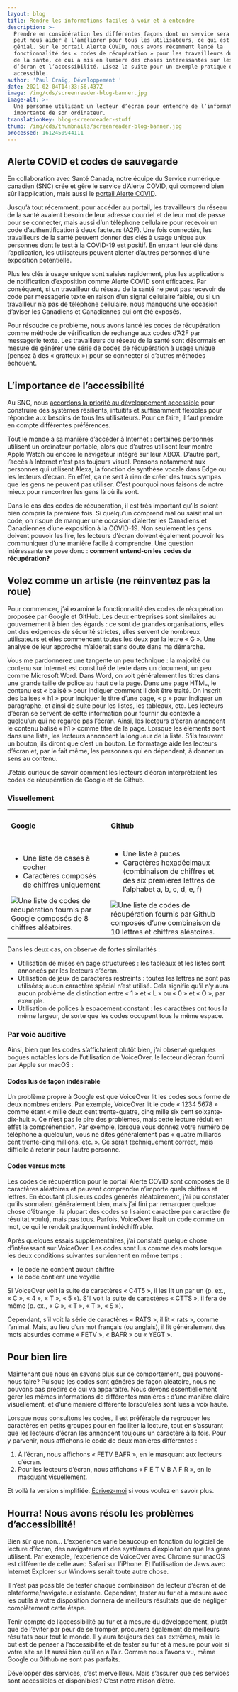 ```yaml
---
layout: blog
title: Rendre les informations faciles à voir et à entendre
description: >-
  Prendre en considération les différentes façons dont un service sera utilisé
  peut nous aider à l’améliorer pour tous les utilisateurs, ce qui est plutôt
  génial. Sur le portail Alerte COVID, nous avons récemment lancé la
  fonctionnalité des « codes de récupération » pour les travailleurs du réseau
  de la santé, ce qui a mis en lumière des choses intéressantes sur les lecteurs
  d’écran et l’accessibilité. Lisez la suite pour un exemple pratique de design
  accessible. 
author: 'Paul Craig, Développement '
date: 2021-02-04T14:33:56.437Z
image: /img/cds/screenreader-blog-banner.jpg
image-alt: >-
  Une personne utilisant un lecteur d’écran pour entendre de l’information
  importante de son ordinateur.
translationKey: blog-screenreader-stuff
thumb: /img/cds/thumbnails/screenreader-blog-banner.jpg
processed: 1612450944111
---
```

## Alerte COVID et codes de sauvegarde

En collaboration avec Santé Canada, notre équipe du Service numérique canadien (SNC) crée et gère le service d’Alerte COVID, qui comprend bien sûr l’application, mais aussi le [portail Alerte COVID](https://numerique.canada.ca/2020/09/03/r%C3%A9pondre-aux-besoins-des-autorit%C3%A9s-sanitaires-pour-d%C3%A9ployer-alerte-covid-partout-au-canada/). 

Jusqu’à tout récemment, pour accéder au portail, les travailleurs du réseau de la santé avaient besoin de leur adresse courriel et de leur mot de passe pour se connecter, mais aussi d’un téléphone cellulaire pour recevoir un code d’authentification à deux facteurs (A2F). Une fois connectés, les travailleurs de la santé peuvent donner des clés à usage unique aux personnes dont le test à la COVID-19 est positif. En entrant leur clé dans l’application, les utilisateurs peuvent alerter d’autres personnes d’une exposition potentielle.

Plus les clés à usage unique sont saisies rapidement, plus les applications de notification d’exposition comme Alerte COVID sont efficaces. Par conséquent, si un travailleur du réseau de la santé ne peut pas recevoir de code par messagerie texte en raison d’un signal cellulaire faible, ou si un travailleur n’a pas de téléphone cellulaire, nous manquons une occasion d’aviser les Canadiens et Canadiennes qui ont été exposés. 

Pour résoudre ce problème, nous avons lancé les codes de récupération comme méthode de vérification de rechange aux codes d’A2F par messagerie texte. Les travailleurs du réseau de la santé sont désormais en mesure de générer une série de codes de récupération à usage unique (pensez à des « gratteux ») pour se connecter si d’autres méthodes échouent. 

## L’importance de l’accessibilité

Au SNC, nous [accordons la priorité au développement accessible](https://numerique.canada.ca/2020/10/02/d%C3%A9velopper-un-service-efficace-de-notification-dexposition-comme-alerte-covid/) pour construire des systèmes résilients, intuitifs et suffisamment flexibles pour répondre aux besoins de tous les utilisateurs. Pour ce faire, il faut prendre en compte différentes préférences. 

Tout le monde a sa manière d’accéder à Internet : certaines personnes utilisent un ordinateur portable, alors que d’autres utilisent leur montre Apple Watch ou encore le navigateur intégré sur leur XBOX. D’autre part, l’accès à Internet n’est pas toujours visuel. Pensons notamment aux personnes qui utilisent Alexa, la fonction de synthèse vocale dans Edge ou les lecteurs d’écran. En effet, ça ne sert à rien de créer des trucs sympas que les gens ne peuvent pas utiliser. C’est pourquoi nous faisons de notre mieux pour rencontrer les gens là où ils sont.

Dans le cas des codes de récupération, il est très important qu’ils soient bien compris la première fois. Si quelqu’un comprend mal ou saisit mal un code, on risque de manquer une occasion d’alerter les Canadiens et Canadiennes d’une exposition à la COVID-19. Non seulement les gens doivent pouvoir les lire, les lecteurs d’écran doivent également pouvoir les communiquer d’une manière facile à comprendre. Une question intéressante se pose donc : **comment entend-on les codes de récupération?**

## Volez comme un artiste (ne réinventez pas la roue)

Pour commencer, j’ai examiné la fonctionnalité des codes de récupération proposée par Google et GitHub. Les deux entreprises sont similaires au gouvernement à bien des égards : ce sont de grandes organisations, elles ont des exigences de sécurité strictes, elles servent de nombreux utilisateurs et elles commencent toutes les deux par la lettre « G ». Une analyse de leur approche m’aiderait sans doute dans ma démarche.

Vous me pardonnerez une tangente un peu technique : la majorité du contenu sur Internet est constitué de texte dans un document, un peu comme Microsoft Word. Dans Word, on voit généralement les titres dans une grande taille de police au haut de la page. Dans une page HTML, le contenu est « balisé » pour indiquer comment il doit être traité. On inscrit des balises « h1 » pour indiquer le titre d’une page, « p » pour indiquer un paragraphe, et ainsi de suite pour les listes, les tableaux, etc. Les lecteurs d’écran se servent de cette information pour fournir du contexte à quelqu’un qui ne regarde pas l’écran. Ainsi, les lecteurs d’écran annoncent le contenu balisé « h1 » comme titre de la page. Lorsque les éléments sont dans une liste, les lecteurs annoncent la longueur de la liste. S’ils trouvent un bouton, ils diront que c’est un bouton. Le formatage aide les lecteurs d’écran et, par le fait même, les personnes qui en dépendent, à donner un sens au contenu. 

J’étais curieux de savoir comment les lecteurs d’écran interprétaient les codes de récupération de Google et de Github. 

### Visuellement

<table>
  <tbody>
      <tr>
          <td>
          <h4 class="bolded">Google</h4>
           </td>
          <td>
          <h4 class="bolded">Github</h4>
          </td>
      </tr>
      <tr>
          <td>
          <ul>
             <li>Une liste de cases à cocher</li>
             <li>Caractères composés de chiffres uniquement</li>
          </ul>
          <img src="/img/cds/screenreader-blog-google.jpg" alt="Une liste de codes de récupération fournis par Google composés de 8 chiffres aléatoires.">
           </td>
         <td>
          <ul>
             <li>Une liste à puces</li>
             <li>Caractères hexadécimaux (combinaison de chiffres et des six premières lettres de l’alphabet a, b, c, d, e, f)</li>
          </ul>
          <img src="/img/cds/screenreader-blog-github.jpg" alt="Une liste de codes de récupération fournis par Github composés d’une combinaison de 10 lettres et chiffres aléatoires.">
           </td>
      </tr>
  </tbody>
  </table>

Dans les deux cas, on observe de fortes similarités :

* Utilisation de mises en page structurées : les tableaux et les listes sont annoncés par les lecteurs d’écran.
* Utilisation de jeux de caractères restreints : toutes les lettres ne sont pas utilisées; aucun caractère spécial n’est utilisé. Cela signifie qu’il n’y aura aucun problème de distinction entre « 1 » et « L » ou « 0 » et « O », par exemple.
* Utilisation de polices à espacement constant : les caractères ont tous la même largeur, de sorte que les codes occupent tous le même espace.

### Par voie auditive

Ainsi, bien que les codes s’affichaient plutôt bien, j’ai observé quelques bogues notables lors de l’utilisation de VoiceOver, le lecteur d’écran fourni par Apple sur macOS :

#### Codes lus de façon indésirable
Un problème propre à Google est que VoiceOver lit les codes sous forme de deux nombres entiers. Par exemple, VoiceOver lit le code « 1234 5678 » comme étant « mille deux cent trente-quatre, cinq mille six cent soixante-dix-huit ». Ce n’est pas le pire des problèmes, mais cette lecture réduit en effet la compréhension. Par exemple, lorsque vous donnez votre numéro de téléphone à quelqu’un, vous ne dites généralement pas « quatre milliards cent trente-cinq millions, etc. ». Ce serait techniquement correct, mais difficile à retenir pour l’autre personne.
#### Codes versus mots
Les codes de récupération pour le portail Alerte COVID sont composés de 8 caractères aléatoires et peuvent comprendre n’importe quels chiffres et lettres. En écoutant plusieurs codes générés aléatoirement, j’ai pu constater qu’ils sonnaient généralement bien, mais j’ai fini par remarquer quelque chose d’étrange : la plupart des codes se lisaient caractère par caractère (le résultat voulu), mais pas tous. Parfois, VoiceOver lisait un code comme un mot, ce qui le rendait pratiquement indéchiffrable. 

Après quelques essais supplémentaires, j’ai constaté quelque chose d’intéressant sur VoiceOver. Les codes sont lus comme des mots lorsque les deux conditions suivantes surviennent en même temps :

* le code ne contient aucun chiffre
* le code contient une voyelle

Si VoiceOver voit la suite de caractères « C4T5 », il les lit un par un (p. ex., « C », « 4 », « T », « 5 »). S’il voit la suite de caractères « CTTS », il fera de même (p. ex., « C », « T », « T », « S »). 

Cependant, s’il voit la série de caractères « RATS », il lit « rats », comme l’animal. Mais, au lieu d’un mot français (ou anglais), il lit généralement des mots absurdes comme « FETV », « BAFR » ou « YEGT ». 

## Pour bien lire

Maintenant que nous en savons plus sur ce comportement, que pouvons-nous faire? Puisque les codes sont générés de façon aléatoire, nous ne pouvons pas prédire ce qui va apparaître. Nous devons essentiellement gérer les mêmes informations de différentes manières : d’une manière claire visuellement, et d’une manière différente lorsqu’elles sont lues à voix haute.

Lorsque nous consultons les codes, il est préférable de regrouper les caractères en petits groupes pour en faciliter la lecture, tout en s’assurant que les lecteurs d’écran les annoncent toujours un caractère à la fois. Pour y parvenir, nous affichons le code de deux manières différentes : 
1. À l’écran, nous affichons « FETV BAFR », en le masquant aux lecteurs d’écran.
2. Pour les lecteurs d’écran, nous affichons « F E T V B A F R », en le masquant visuellement.

Et voilà la version simplifiée. [Écrivez-moi](https://twitter.com/pcraig3) si vous voulez en savoir plus.

## Hourra! Nous avons résolu les problèmes d’accessibilité!

Bien sûr que non... L’expérience varie beaucoup en fonction du logiciel de lecture d’écran, des navigateurs et des systèmes d’exploitation que les gens utilisent. Par exemple, l’expérience de VoiceOver avec Chrome sur macOS est différente de celle avec Safari sur l’iPhone. Et l’utilisation de Jaws avec Internet Explorer sur Windows serait toute autre chose.

Il n’est pas possible de tester chaque combinaison de lecteur d’écran et de plateforme/navigateur existante. Cependant, tester au fur et à mesure avec les outils à votre disposition donnera de meilleurs résultats que de négliger complètement cette étape. 

Tenir compte de l’accessibilité au fur et à mesure du développement, plutôt que de l’éviter par peur de se tromper, procurera également de meilleurs résultats pour tout le monde. Il y aura toujours des cas extrêmes, mais le but est de penser à l’accessibilité et de tester au fur et à mesure pour voir si votre site se lit aussi bien qu’il en a l’air. Comme nous l’avons vu, même Google ou Github ne sont pas parfaits. 

Développer des services, c’est merveilleux. Mais s’assurer que ces services sont accessibles et disponibles? C’est notre raison d’être.
